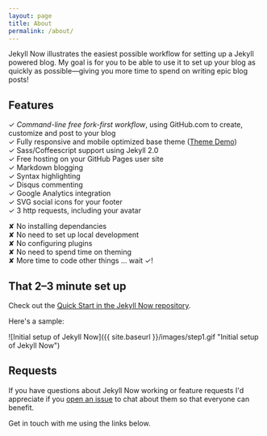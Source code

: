 ```yaml
---
layout: page
title: About
permalink: /about/
---
```


Jekyll Now illustrates the easiest possible workflow for setting up a Jekyll powered blog. My goal is for you to be able to use it to set up your blog as quickly as possible—giving you more time to spend on writing epic blog posts!

## Features

✓ _Command-line free fork-first workflow_, using GitHub.com to create, customize and post to your blog  
✓ Fully responsive and mobile optimized base theme ([Theme Demo](http://jekyllnow.com))  
✓ Sass/Coffeescript support using Jekyll 2.0  
✓ Free hosting on your GitHub Pages user site  
✓ Markdown blogging  
✓ Syntax highlighting  
✓ Disqus commenting  
✓ Google Analytics integration  
✓ SVG social icons for your footer  
✓ 3 http requests, including your avatar  

✘ No installing dependancies  
✘ No need to set up local development  
✘ No configuring plugins  
✘ No need to spend time on theming  
✘ More time to code other things ... wait ✓! 

## That 2–3 minute set up

Check out the [Quick Start in the Jekyll Now repository](http://github.com/barryclark/jekyll-now#quick-start).

Here's a sample:

![Initial setup of Jekyll Now]({{ site.baseurl }}/images/step1.gif "Initial setup of Jekyll Now")

## Requests

If you have questions about Jekyll Now working or feature requests I'd appreciate if you [open an issue](https://github.com/barryclark/jekyll-now/issues/new) to chat about them so that everyone can benefit.

Get in touch with me using the links below.
